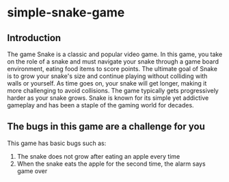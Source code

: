 # simple-snake-game

## Introduction

The game Snake is a classic and popular video game. In this game, you take on the role of a snake and must navigate your snake through a game board environment, eating food items to score points. The ultimate goal of Snake is to grow your snake's size and continue playing without colliding with walls or yourself. As time goes on, your snake will get longer, making it more challenging to avoid collisions. The game typically gets progressively harder as your snake grows. Snake is known for its simple yet addictive gameplay and has been a staple of the gaming world for decades.

## The bugs in this game are a challenge for you

This game has basic bugs such as:
1. The snake does not grow after eating an apple every time
2. When the snake eats the apple for the second time, the alarm says game over
